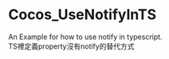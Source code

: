 # Cocos_UseNotifyInTS
An Example for how to use notify in typescript.</br>
TS裡定義property沒有notify的替代方式